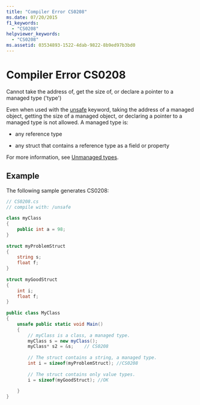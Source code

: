 ```yaml
---
title: "Compiler Error CS0208"
ms.date: 07/20/2015
f1_keywords: 
  - "CS0208"
helpviewer_keywords: 
  - "CS0208"
ms.assetid: 03534893-1522-4dab-9822-8b9ed97b3bd0
---
```

# Compiler Error CS0208
Cannot take the address of, get the size of, or declare a pointer to a managed type ('type')  
  
 Even when used with the [unsafe](../../csharp/language-reference/keywords/unsafe.md) keyword, taking the address of a managed object, getting the size of a managed object, or declaring a pointer to a managed type is not allowed. A managed type is:  
  
- any reference type  
  
- any struct that contains a reference type as a field or property  
  
 For more information, see [Unmanaged types](../../csharp/language-reference/builtin-types/unmanaged-types.md).  
  
## Example  
 The following sample generates CS0208:  
  
```csharp  
// CS0208.cs  
// compile with: /unsafe  
  
class myClass  
{  
    public int a = 98;  
}  
  
struct myProblemStruct  
{  
    string s;  
    float f;  
}  
  
struct myGoodStruct  
{  
    int i;  
    float f;  
}  
  
public class MyClass  
{  
    unsafe public static void Main()  
    {  
        // myClass is a class, a managed type.  
        myClass s = new myClass();    
        myClass* s2 = &s;    // CS0208  
  
        // The struct contains a string, a managed type.  
        int i = sizeof(myProblemStruct); //CS0208  
  
        // The struct contains only value types.  
        i = sizeof(myGoodStruct); //OK  
  
    }  
}  
```
